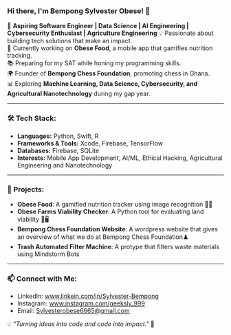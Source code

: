 ### Hi there, I'm Bempong Sylvester Obese! 👋

🚀 **Aspiring Software Engineer | Data Science | AI Engineering | Cybersecurity Enthusiast | Agriculture Engineering** 
💡 Passionate about building tech solutions that make an impact.  
🎯 Currently working on **Obese Food**, a mobile app that gamifies nutrition tracking.  
📚 Preparing for my SAT while honing my programming skills.  
🌍 Founder of **Bempong Chess Foundation**, promoting chess in Ghana.  
📊 Exploring **Machine Learning, Data Science, Cybersecurity, and Agricultural Nanotechnology** during my gap year.  

---

### 🛠️ Tech Stack:
- **Languages:** Python, Swift, R
- **Frameworks & Tools:** Xcode, Firebase, TensorFlow
- **Databases:** Firebase, SQLite
- **Interests:** Mobile App Development, AI/ML, Ethical Hacking, Agricultural Engineering and Nanotechnology

---

### 🚀 Projects:
- **Obese Food**: A gamified nutrition tracker using image recognition 📱🍏
- **Obese Farms Viability Checker**: A Python tool for evaluating land viability 🌾🖥️
- **Bempong Chess Foundation Website**: A wordpress website that gives an overview of what we do at Bempong Chess Foundation♟️
- **Trash Automated Filter Machine**: A protype that filters waste materials using Mindstorm Bots
---

### 📫 Connect with Me:
- LinkedIn: www.linkein.com/in/Sylvester-Bempong
- Instagram: www.instagram.com/geeksly_999
- Email: Sylvesterobese6665@gmail.com

💡 *"Turning ideas into code and code into impact."* 🚀
<!---
Bempong-Sylvester-Obese/Bempong-Sylvester-Obese is a ✨ special ✨ repository because its `README.md` (this file) appears on your GitHub profile.
You can click the Preview link to take a look at your changes.
--->
